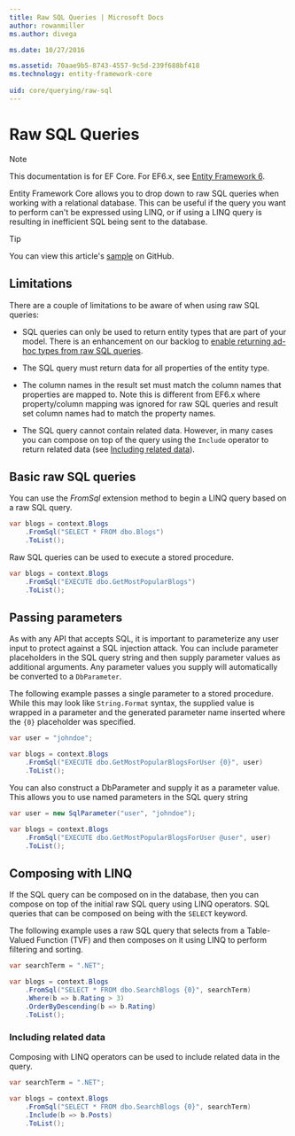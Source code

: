 ```yaml
---
title: Raw SQL Queries | Microsoft Docs
author: rowanmiller
ms.author: divega

ms.date: 10/27/2016

ms.assetid: 70aae9b5-8743-4557-9c5d-239f688bf418
ms.technology: entity-framework-core
 
uid: core/querying/raw-sql
---
```

# Raw SQL Queries

> [!NOTE]
> This documentation is for EF Core. For EF6.x, see [Entity Framework 6](../../ef6/index.md).

Entity Framework Core allows you to drop down to raw SQL queries when working with a relational database. This can be useful if the query you want to perform can't be expressed using LINQ, or if using a LINQ query is resulting in inefficient SQL being sent to the database.

> [!TIP]
> You can view this article's [sample](https://github.com/aspnet/EntityFramework.Docs/tree/master/samples/core/Querying) on GitHub.

## Limitations

There are a couple of limitations to be aware of when using raw SQL queries:
* SQL queries can only be used to return entity types that are part of your model. There is an enhancement on our backlog to [enable returning ad-hoc types from raw SQL queries](https://github.com/aspnet/EntityFramework/issues/1862).

* The SQL query must return data for all properties of the entity type.

* The column names in the result set must match the column names that properties are mapped to. Note this is different from EF6.x where property/column mapping was ignored for raw SQL queries and result set column names had to match the property names.

* The SQL query cannot contain related data. However, in many cases you can compose on top of the query using the `Include` operator to return related data (see [Including related data](#including-related-data)).

## Basic raw SQL queries

You can use the *FromSql* extension method to begin a LINQ query based on a raw SQL query.

<!-- [!code-csharp[Main](samples/core/Querying/Querying/RawSQL/Sample.cs)] -->
````csharp
var blogs = context.Blogs
    .FromSql("SELECT * FROM dbo.Blogs")
    .ToList();
````

Raw SQL queries can be used to execute a stored procedure.

<!-- [!code-csharp[Main](samples/core/Querying/Querying/RawSQL/Sample.cs)] -->
````csharp
var blogs = context.Blogs
    .FromSql("EXECUTE dbo.GetMostPopularBlogs")
    .ToList();
````

## Passing parameters

As with any API that accepts SQL, it is important to parameterize any user input to protect against a SQL injection attack. You can include parameter placeholders in the SQL query string and then supply parameter values as additional arguments. Any parameter values you supply will automatically be converted to a `DbParameter`.

The following example passes a single parameter to a stored procedure. While this may look like `String.Format` syntax, the supplied value is wrapped in a parameter and the generated parameter name inserted where the `{0}` placeholder was specified.

<!-- [!code-csharp[Main](samples/core/Querying/Querying/RawSQL/Sample.cs)] -->
````csharp
var user = "johndoe";

var blogs = context.Blogs
    .FromSql("EXECUTE dbo.GetMostPopularBlogsForUser {0}", user)
    .ToList();
````

You can also construct a DbParameter and supply it as a parameter value. This allows you to use named parameters in the SQL query string

<!-- [!code-csharp[Main](samples/core/Querying/Querying/RawSQL/Sample.cs)] -->
````csharp
var user = new SqlParameter("user", "johndoe");

var blogs = context.Blogs
    .FromSql("EXECUTE dbo.GetMostPopularBlogsForUser @user", user)
    .ToList();
````

## Composing with LINQ

If the SQL query can be composed on in the database, then you can compose on top of the initial raw SQL query using LINQ operators. SQL queries that can be composed on being with the `SELECT` keyword.

The following example uses a raw SQL query that selects from a Table-Valued Function (TVF) and then composes on it using LINQ to perform filtering and sorting.

<!-- [!code-csharp[Main](samples/core/Querying/Querying/RawSQL/Sample.cs)] -->
````csharp
var searchTerm = ".NET";

var blogs = context.Blogs
    .FromSql("SELECT * FROM dbo.SearchBlogs {0}", searchTerm)
    .Where(b => b.Rating > 3)
    .OrderByDescending(b => b.Rating)
    .ToList();
````

### Including related data

Composing with LINQ operators can be used to include related data in the query.

<!-- [!code-csharp[Main](samples/core/Querying/Querying/RawSQL/Sample.cs)] -->
````csharp
var searchTerm = ".NET";
    
var blogs = context.Blogs
    .FromSql("SELECT * FROM dbo.SearchBlogs {0}", searchTerm)
    .Include(b => b.Posts)
    .ToList();
````
